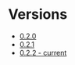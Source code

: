 # Versions

* [0.2.0](https://arikis.github.io/Overdrive/version/0.2.0/)
* [0.2.1](https://arikis.github.io/Overdrive/version/0.2.1/)
* [0.2.2 - current](https://arikis.github.io/Overdrive/latest)
